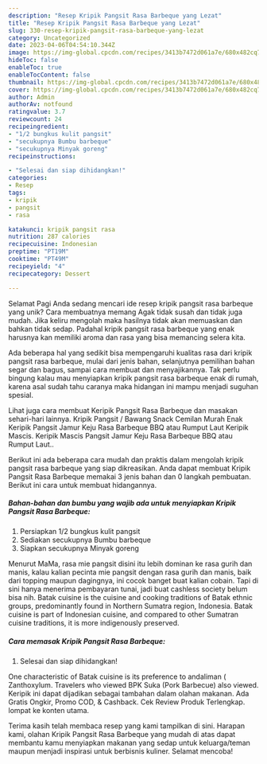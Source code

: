 ```yaml
---
description: "Resep Kripik Pangsit Rasa Barbeque yang Lezat"
title: "Resep Kripik Pangsit Rasa Barbeque yang Lezat"
slug: 330-resep-kripik-pangsit-rasa-barbeque-yang-lezat
category: Uncategorized
date: 2023-04-06T04:54:10.344Z
image: https://img-global.cpcdn.com/recipes/3413b7472d061a7e/680x482cq70/kripik-pangsit-rasa-barbeque-foto-resep-utama.jpg
hideToc: false
enableToc: true
enableTocContent: false
thumbnail: https://img-global.cpcdn.com/recipes/3413b7472d061a7e/680x482cq70/kripik-pangsit-rasa-barbeque-foto-resep-utama.jpg
cover: https://img-global.cpcdn.com/recipes/3413b7472d061a7e/680x482cq70/kripik-pangsit-rasa-barbeque-foto-resep-utama.jpg
author: Admin
authorAv: notfound
ratingvalue: 3.7
reviewcount: 24
recipeingredient:
- "1/2 bungkus kulit pangsit"
- "secukupnya Bumbu barbeque"
- "secukupnya Minyak goreng"
recipeinstructions:

- "Selesai dan siap dihidangkan!"
categories:
- Resep
tags:
- kripik
- pangsit
- rasa

katakunci: kripik pangsit rasa 
nutrition: 287 calories
recipecuisine: Indonesian
preptime: "PT19M"
cooktime: "PT49M"
recipeyield: "4"
recipecategory: Dessert

---
```



Selamat Pagi Anda sedang mencari ide resep kripik pangsit rasa barbeque yang unik? Cara membuatnya memang Agak tidak susah dan tidak juga mudah. Jika keliru mengolah maka hasilnya tidak akan memuaskan dan bahkan tidak sedap. Padahal kripik pangsit rasa barbeque yang enak harusnya kan memiliki aroma dan rasa yang bisa memancing selera kita.


Ada beberapa hal yang sedikit bisa mempengaruhi kualitas rasa dari kripik pangsit rasa barbeque, mulai dari jenis bahan, selanjutnya pemilihan bahan segar dan bagus, sampai cara membuat dan menyajikannya. Tak perlu bingung kalau mau menyiapkan kripik pangsit rasa barbeque enak di rumah, karena asal sudah tahu caranya maka hidangan ini mampu menjadi suguhan spesial.

Lihat juga cara membuat Keripik Pangsit Rasa Barbeque dan masakan sehari-hari lainnya. Kripik Pangsit / Bawang Snack Cemilan Murah Enak Keripik Pangsit Jamur Keju Rasa Barbeque BBQ atau Rumput Laut Keripik Mascis. Keripik Mascis Pangsit Jamur Keju Rasa Barbeque BBQ atau Rumput Laut..


Berikut ini ada beberapa cara mudah dan praktis dalam mengolah kripik pangsit rasa barbeque yang siap dikreasikan. Anda dapat membuat Kripik Pangsit Rasa Barbeque memakai 3 jenis bahan dan 0 langkah pembuatan. Berikut ini cara untuk membuat hidangannya.

<!--inarticleads1-->

##### Bahan-bahan dan bumbu yang wajib ada untuk menyiapkan Kripik Pangsit Rasa Barbeque:

1. Persiapkan 1/2 bungkus kulit pangsit
1. Sediakan secukupnya Bumbu barbeque
1. Siapkan secukupnya Minyak goreng


Menurut MaMa, rasa mie pangsit disini itu lebih dominan ke rasa gurih dan manis, kalau kalian pecinta mie pangsit dengan rasa gurih dan manis, baik dari topping maupun dagingnya, ini cocok banget buat kalian cobain. Tapi di sini hanya menerima pembayaran tunai, jadi buat cashless society belum bisa nih. Batak cuisine is the cuisine and cooking traditions of Batak ethnic groups, predominantly found in Northern Sumatra region, Indonesia. Batak cuisine is part of Indonesian cuisine, and compared to other Sumatran cuisine traditions, it is more indigenously preserved. 

<!--inarticleads2-->

##### Cara memasak Kripik Pangsit Rasa Barbeque:


1. Selesai dan siap dihidangkan!

One characteristic of Batak cuisine is its preference to andaliman ( Zanthoxylum. Travelers who viewed BPK Suka (Pork Barbecue) also viewed. Keripik ini dapat dijadikan sebagai tambahan dalam olahan makanan. Ada Gratis Ongkir, Promo COD, &amp; Cashback. Cek Review Produk Terlengkap. lompat ke konten utama. 

Terima kasih telah membaca resep yang kami tampilkan di sini. Harapan kami, olahan Kripik Pangsit Rasa Barbeque yang mudah di atas dapat membantu kamu menyiapkan makanan yang sedap untuk keluarga/teman maupun menjadi inspirasi untuk berbisnis kuliner. Selamat mencoba!
